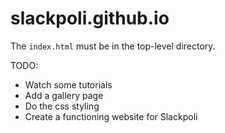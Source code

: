 # slackpoli.github.io

The `index.html` must be in the top-level directory.

TODO:
- Watch some tutorials
- Add a gallery page
- Do the css styling
- Create a functioning website for Slackpoli
